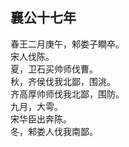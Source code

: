 ## 襄公十七年
春王二月庚午，邾娄子瞷卒。  
宋人伐陈。  
夏，卫石买帅师伐曹。  
秋，齐侯伐我北鄙，围洮。  
齐高厚帅师伐我北鄙，围防。  
九月，大雩。  
宋华臣出奔陈。  
冬，邾娄人伐我南鄙。  

